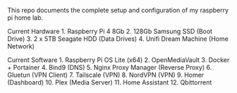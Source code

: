 <!-- Home Pi -->
This repo documents the complete setup and configuration of my raspberry pi home lab.

Current Hardware
    1. Raspberry Pi 4 8Gb
    2. 128Gb Samsung SSD (Boot Drive)
    3. 2 x 5TB Seagate HDD (Data Drives)
    4. Unifi Dream Machine (Home Network)

Current Software
    1. Raspberry Pi OS Lite (x64)
    2. OpenMediaVault
    3. Docker + Portainer
    4. Bind9 (DNS)
    5. Nginx Proxy Manager (Reverse Proxy)
    6. Gluetun (VPN Client)
    7. Tailscale (VPN)
    8. NordVPN (VPN)
    9. Homer (Dashboard)
    10. Plex (Media Server)
    11. Home Assistant
    12. Qbittorrent